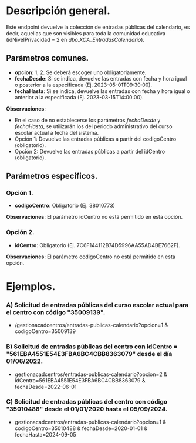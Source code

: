 # Descripción general.

Este endpoint devuelve la colección de entradas públicas del calendario, es decir, aquellas que son visibles para toda la comunidad educativa (idNivelPrivacidad = 2 en *dbo.XCA_EntradasCalendario*).

## Parámetros comunes.

* **opcion**: 1, 2. Se deberá escoger uno obligatoriamente.
* **fechaDesde**: Si se indica, devuelve las entradas con fecha y hora igual o posterior a la especificada (Ej. 2023-05-01T09:30:00).
* **fechaHasta**: Si se indica, devuelve las entradas con fecha y hora igual o anterior a la especificada (Ej. 2023-03-15T14:00:00).

**Observaciones**:
* En el caso de no establecerse los parámetros *fechaDesde* y *fechaHasta*, se utilizarán los del periodo administrativo del curso escolar actual a fecha del sistema.
* Opción 1: Devuelve las entradas públicas a partir del codigoCentro (obligatorio).
* Opción 2: Devuelve las entradas públicas a partir del idCentro (obligatorio).

## Parámetros específicos.

### Opción 1.
* **codigoCentro**: Obligatorio (Ej. 38010773)

**Observaciones**: El parámetro idCentro no está permitido en esta opción.

### Opción 2.
* **idCentro**: Obligatorio (Ej. 7C6F144112B74D5996AA55AD4BE7662F).

**Observaciones**: El parámetro codigoCentro no está permitido en esta opción.

# Ejemplos.
### A) Solicitud de entradas públicas del curso escolar actual para el centro con código "35009139".
* /gestionacadcentros/entradas-publicas-calendario?opcion=1 & codigoCentro=35009139

### B) Solicitud de entradas públicas del centro con idCentro = "561EBA4551E54E3FBA6BC4CBB8363079" desde el día 01/06/2022.
* gestionacadcentros/entradas-publicas-calendario?opcion=2 & idCentro=561EBA4551E54E3FBA6BC4CBB8363079 & fechaDesde=2022-06-01

### C) Solicitud de entradas públicas del centro con código "35010488" desde el 01/01/2020 hasta el 05/09/2024.
* gestionacadcentros/entradas-publicas-calendario?opcion=1 & codigoCentro=35010488 & fechaDesde=2020-01-01 & fechaHasta=2024-09-05

